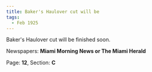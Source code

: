 ```yaml
---  
title: Baker's Haulover cut will be  
tags:  
  - Feb 1925  
---  
```

  
Baker's Haulover cut will be finished soon.  
  
Newspapers: **Miami Morning News or The Miami Herald**  
  
Page: **12**, Section: **C** 
